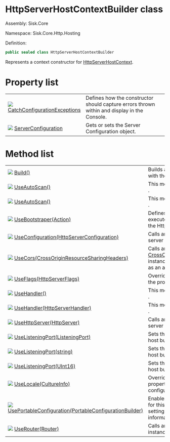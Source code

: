 <!--

Copyrights 2023 Sisk Framework - CypherPotato
Published under MIT license

!!! DO NOT EDIT THIS FILE !!!
This file was generated by a tool in the Sisk package. To edit the information in this documentation,
edit the XML documentation present in the Sisk source code.

-->

# HttpServerHostContextBuilder class
Assembly: Sisk.Core

Namespace: Sisk.Core.Http.Hosting

Definition:

```cs
public sealed class HttpServerHostContextBuilder
```

Represents a context constructor for <a href="/spec/Sisk.Core.Http.Hosting.HttpServerHostContext.md">HttpServerHostContext</a>.


# Property list

<table>
    <tbody>
<tr>
    <td style="width: 33%">
        <img class="icon" src="/assets/img/icons/property.svg">
        <a href="/spec/Sisk.Core.Http.Hosting.HttpServerHostContextBuilder.CatchConfigurationExceptions.md">
            CatchConfigurationExceptions
        </a>
    </td>
    <td>
        Defines how the constructor should capture errors thrown within <see cref="M:Sisk.Core.Http.Hosting.HttpServerHostContextBuilder.UsePortableConfiguration(System.Action{Sisk.Core.Http.Hosting.PortableConfigurationBuilder})" /> and display in the Console.
    </td>
</tr>
<tr>
    <td style="width: 33%">
        <img class="icon" src="/assets/img/icons/property.svg">
        <a href="/spec/Sisk.Core.Http.Hosting.HttpServerHostContextBuilder.ServerConfiguration.md">
            ServerConfiguration
        </a>
    </td>
    <td>
        Gets or sets the Server Configuration object.
    </td>
</tr>
    </tbody>
</table>

# Method list

<table>
    <tbody>
<tr>
    <td style="width: 33%">
        <img class="icon" src="/assets/img/icons/method.svg">
        <a href="/spec/Sisk.Core.Http.Hosting.HttpServerHostContextBuilder.Build().md">
            Build()
        </a>
    </td>
    <td>
        Builds an <a href="/spec/Sisk.Core.Http.Hosting.HttpServerHostContext.md">HttpServerHostContext</a> with the specified parameters.
    </td>
</tr>
<tr>
    <td style="width: 33%">
        <img class="icon" src="/assets/img/icons/method.svg">
        <a href="/spec/Sisk.Core.Http.Hosting.HttpServerHostContextBuilder.UseAutoScan().md">
            UseAutoScan()
        </a>
    </td>
    <td>
        This method is an shortcut for calling <see cref="M:Sisk.Core.Routing.Router.AutoScanModules``1" />.
    </td>
</tr>
<tr>
    <td style="width: 33%">
        <img class="icon" src="/assets/img/icons/method.svg">
        <a href="/spec/Sisk.Core.Http.Hosting.HttpServerHostContextBuilder.UseAutoScan().md">
            UseAutoScan()
        </a>
    </td>
    <td>
        This method is an shortcut for calling <see cref="M:Sisk.Core.Routing.Router.AutoScanModules``1" />.
    </td>
</tr>
<tr>
    <td style="width: 33%">
        <img class="icon" src="/assets/img/icons/method.svg">
        <a href="/spec/Sisk.Core.Http.Hosting.HttpServerHostContextBuilder.UseBootstraper(Action).md">
            UseBootstraper(Action)
        </a>
    </td>
    <td>
        Defines a function that will be executed immediately before starting the Http server.
    </td>
</tr>
<tr>
    <td style="width: 33%">
        <img class="icon" src="/assets/img/icons/method.svg">
        <a href="/spec/Sisk.Core.Http.Hosting.HttpServerHostContextBuilder.UseConfiguration(HttpServerConfiguration).md">
            UseConfiguration(HttpServerConfiguration)
        </a>
    </td>
    <td>
        Calls an action that has the HTTP server configuration as an argument.
    </td>
</tr>
<tr>
    <td style="width: 33%">
        <img class="icon" src="/assets/img/icons/method.svg">
        <a href="/spec/Sisk.Core.Http.Hosting.HttpServerHostContextBuilder.UseCors(CrossOriginResourceSharingHeaders).md">
            UseCors(CrossOriginResourceSharingHeaders)
        </a>
    </td>
    <td>
        Calls an action that has an <a href="/spec/Sisk.Core.Entity.CrossOriginResourceSharingHeaders.md">CrossOriginResourceSharingHeaders</a> instance from the main listening host as an argument.
    </td>
</tr>
<tr>
    <td style="width: 33%">
        <img class="icon" src="/assets/img/icons/method.svg">
        <a href="/spec/Sisk.Core.Http.Hosting.HttpServerHostContextBuilder.UseFlags(HttpServerFlags).md">
            UseFlags(HttpServerFlags)
        </a>
    </td>
    <td>
        Overrides the HTTP server flags with the provided flags.
    </td>
</tr>
<tr>
    <td style="width: 33%">
        <img class="icon" src="/assets/img/icons/method.svg">
        <a href="/spec/Sisk.Core.Http.Hosting.HttpServerHostContextBuilder.UseHandler().md">
            UseHandler()
        </a>
    </td>
    <td>
        This method is an shortcut for calling <see cref="M:Sisk.Core.Http.HttpServer.RegisterHandler``1" />.
    </td>
</tr>
<tr>
    <td style="width: 33%">
        <img class="icon" src="/assets/img/icons/method.svg">
        <a href="/spec/Sisk.Core.Http.Hosting.HttpServerHostContextBuilder.UseHandler(HttpServerHandler).md">
            UseHandler(HttpServerHandler)
        </a>
    </td>
    <td>
        This method is an shortcut for calling <see cref="M:Sisk.Core.Http.HttpServer.RegisterHandler(Sisk.Core.Http.Handlers.HttpServerHandler)" />.
    </td>
</tr>
<tr>
    <td style="width: 33%">
        <img class="icon" src="/assets/img/icons/method.svg">
        <a href="/spec/Sisk.Core.Http.Hosting.HttpServerHostContextBuilder.UseHttpServer(HttpServer).md">
            UseHttpServer(HttpServer)
        </a>
    </td>
    <td>
        Calls an action that has the HTTP server instance as an argument.
    </td>
</tr>
<tr>
    <td style="width: 33%">
        <img class="icon" src="/assets/img/icons/method.svg">
        <a href="/spec/Sisk.Core.Http.Hosting.HttpServerHostContextBuilder.UseListeningPort(ListeningPort).md">
            UseListeningPort(ListeningPort)
        </a>
    </td>
    <td>
        Sets the main <a href="/spec/Sisk.Core.Http.ListeningPort.md">ListeningPort</a> of this host builder.
    </td>
</tr>
<tr>
    <td style="width: 33%">
        <img class="icon" src="/assets/img/icons/method.svg">
        <a href="/spec/Sisk.Core.Http.Hosting.HttpServerHostContextBuilder.UseListeningPort(string).md">
            UseListeningPort(string)
        </a>
    </td>
    <td>
        Sets the main <a href="/spec/Sisk.Core.Http.ListeningPort.md">ListeningPort</a> of this host builder.
    </td>
</tr>
<tr>
    <td style="width: 33%">
        <img class="icon" src="/assets/img/icons/method.svg">
        <a href="/spec/Sisk.Core.Http.Hosting.HttpServerHostContextBuilder.UseListeningPort(UInt16).md">
            UseListeningPort(UInt16)
        </a>
    </td>
    <td>
        Sets the main <a href="/spec/Sisk.Core.Http.ListeningPort.md">ListeningPort</a> of this host builder.
    </td>
</tr>
<tr>
    <td style="width: 33%">
        <img class="icon" src="/assets/img/icons/method.svg">
        <a href="/spec/Sisk.Core.Http.Hosting.HttpServerHostContextBuilder.UseLocale(CultureInfo).md">
            UseLocale(CultureInfo)
        </a>
    </td>
    <td>
        Overrides the <a href="/spec/Sisk.Core.Http.HttpServerConfiguration.md">DefaultCultureInfo</a> property in the HTTP server configuration.
    </td>
</tr>
<tr>
    <td style="width: 33%">
        <img class="icon" src="/assets/img/icons/method.svg">
        <a href="/spec/Sisk.Core.Http.Hosting.HttpServerHostContextBuilder.UsePortableConfiguration(PortableConfigurationBuilder).md">
            UsePortableConfiguration(PortableConfigurationBuilder)
        </a>
    </td>
    <td>
        Enables the portable configuration for this application, which imports settings, parameters, and other information from a JSON settings file.
    </td>
</tr>
<tr>
    <td style="width: 33%">
        <img class="icon" src="/assets/img/icons/method.svg">
        <a href="/spec/Sisk.Core.Http.Hosting.HttpServerHostContextBuilder.UseRouter(Router).md">
            UseRouter(Router)
        </a>
    </td>
    <td>
        Calls an action that has an <a href="/spec/Sisk.Core.Routing.Router.md">Router</a> instance from the host HTTP server.
    </td>
</tr>
    </tbody>
</table>
